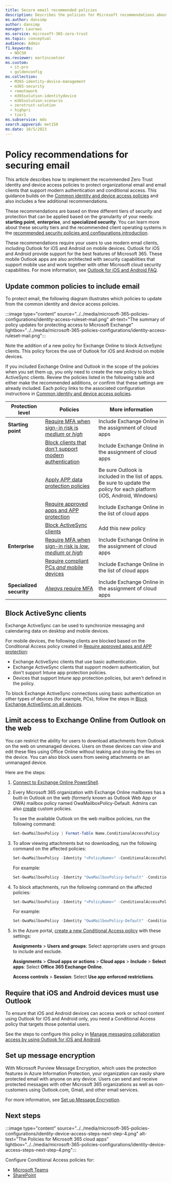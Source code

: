 ```yaml
---
title: Secure email recommended policies
description: Describes the policies for Microsoft recommendations about how to apply email policies and configurations.
ms.author: dansimp
author: dansimp
manager: Laurawi
ms.service: microsoft-365-zero-trust
ms.topic: conceptual
audience: Admin
f1.keywords: 
  - NOCSH
ms.reviewer: martincoetzer
ms.custom: 
  - it-pro
  - goldenconfig
ms.collection: 
  - M365-identity-device-management
  - m365-security
  - remotework
  - m365solution-identitydevice
  - m365solution-scenario
  - zerotrust-solution
  - highpri
  - tier1
ms.subservice: mdo
search.appverid: met150
ms.date: 10/5/2023
---
```


# Policy recommendations for securing email

This article describes how to implement the recommended Zero Trust identity and device access policies to protect organizational email and email clients that support modern authentication and conditional access. This guidance builds on the [Common identity and device access policies](zero-trust-identity-device-access-policies-common.md) and also includes a few additional recommendations.

These recommendations are based on three different tiers of security and protection that can be applied based on the granularity of your needs: **starting point**, **enterprise**, and **specialized security**. You can learn more about these security tiers and the recommended client operating systems in the [recommended security policies and configurations introduction](zero-trust-identity-device-access-policies-overview.md).

These recommendations require your users to use modern email clients, including Outlook for iOS and Android on mobile devices. Outlook for iOS and Android provide support for the best features of Microsoft 365. These mobile Outlook apps are also architected with security capabilities that support mobile use and work together with other Microsoft cloud security capabilities. For more information, see [Outlook for iOS and Android FAQ](/exchange/clients-and-mobile-in-exchange-online/outlook-for-ios-and-android/outlook-for-ios-and-android-faq).

## Update common policies to include email

To protect email, the following diagram illustrates which policies to update from the common identity and device access policies.

:::image type="content" source="../../media/microsoft-365-policies-configurations/identity-access-ruleset-mail.png" alt-text="The summary of policy updates for protecting access to Microsoft Exchange" lightbox="../../media/microsoft-365-policies-configurations/identity-access-ruleset-mail.png":::

Note the addition of a new policy for Exchange Online to block ActiveSync clients. This policy forces the use of Outlook for iOS and Android on mobile devices.

If you included Exchange Online and Outlook in the scope of the policies when you set them up, you only need to create the new policy to block ActiveSync clients. Review the policies listed in the following table and either make the recommended additions, or confirm that these settings are already included. Each policy links to the associated configuration instructions in [Common identity and device access policies](zero-trust-identity-device-access-policies-common.md).

|Protection level|Policies|More information|
|---|---|---|
|**Starting point**|[Require MFA when sign-in risk is *medium* or *high*](zero-trust-identity-device-access-policies-common.md#require-mfa-based-on-sign-in-risk)|Include Exchange Online in the assignment of cloud apps|
||[Block clients that don't support modern authentication](zero-trust-identity-device-access-policies-common.md#block-clients-that-dont-support-multifactor-authentication)|Include Exchange Online in the assignment of cloud apps|
||[Apply APP data protection policies](zero-trust-identity-device-access-policies-common.md#app-protection-policies)|Be sure Outlook is included in the list of apps. Be sure to update the policy for each platform (iOS, Android, Windows)|
||[Require approved apps and APP protection](zero-trust-identity-device-access-policies-common.md#require-approved-apps-and-app-protection-policies)|Include Exchange Online in the list of cloud apps|
||[Block ActiveSync clients](#block-activesync-clients)|Add this new policy|
|**Enterprise**|[Require MFA when sign-in risk is *low*, *medium* or *high*](zero-trust-identity-device-access-policies-common.md#require-mfa-based-on-sign-in-risk)|Include Exchange Online in the assignment of cloud apps|
||[Require compliant PCs *and* mobile devices](zero-trust-identity-device-access-policies-common.md#require-compliant-pcs-and-mobile-devices)|Include Exchange Online in the list of cloud apps|
|**Specialized security**|[*Always* require MFA](zero-trust-identity-device-access-policies-common.md#require-mfa-based-on-sign-in-risk)|Include Exchange Online in the assignment of cloud apps|

## Block ActiveSync clients

Exchange ActiveSync can be used to synchronize messaging and calendaring data on desktop and mobile devices.

For mobile devices, the following clients are blocked based on the Conditional Access policy created in [Require approved apps and APP protection](zero-trust-identity-device-access-policies-common.md#require-approved-apps-and-app-protection-policies):

- Exchange ActiveSync clients that use basic authentication.
- Exchange ActiveSync clients that support modern authentication, but don't support Intune app protection policies.
- Devices that support Intune app protection policies, but aren't defined in the policy.

To block Exchange ActiveSync connections using basic authentication on other types of devices (for example, PCs), follow the steps in [Block Exchange ActiveSync on all devices](/azure/active-directory/conditional-access/howto-policy-approved-app-or-app-protection#block-exchange-activesync-on-all-devices).

## Limit access to Exchange Online from Outlook on the web

You can restrict the ability for users to download attachments from Outlook on the web on unmanaged devices. Users on these devices can view and edit these files using Office Online without leaking and storing the files on the device. You can also block users from seeing attachments on an unmanaged device.

Here are the steps:

1. [Connect to Exchange Online PowerShell](/powershell/exchange/exchange-online/connect-to-exchange-online-powershell/connect-to-exchange-online-powershell).

2. Every Microsoft 365 organization with Exchange Online mailboxes has a built-in Outlook on the web (formerly known as Outlook Web App or OWA) mailbox policy named OwaMailboxPolicy-Default. Admins can also [create](/exchange/clients-and-mobile-in-exchange-online/outlook-on-the-web/create-outlook-web-app-mailbox-policy) custom policies.

   To see the available Outlook on the web mailbox policies, run the following command:

   ```powershell
   Get-OwaMailboxPolicy | Format-Table Name,ConditionalAccessPolicy
   ```
   
3. To allow viewing attachments but no downloading, run the following command on the affected policies:

   ```powershell
   Set-OwaMailboxPolicy -Identity "<PolicyName>" -ConditionalAccessPolicy ReadOnly
   ```

   For example:

   ```powershell
   Set-OwaMailboxPolicy -Identity "OwaMailboxPolicy-Default" -ConditionalAccessPolicy ReadOnly
   ```

4. To block attachments, run the following command on the affected policies:

   ```powershell
   Set-OwaMailboxPolicy -Identity "<PolicyName>" -ConditionalAccessPolicy ReadOnlyPlusAttachmentsBlocked
   ```

   For example:

   ```powershell
   Set-OwaMailboxPolicy -Identity "OwaMailboxPolicy-Default" -ConditionalAccessPolicy ReadOnlyPlusAttachmentsBlocked
   ```

5. In the Azure portal, [create a new Conditional Access policy](/azure/active-directory/conditional-access/concept-conditional-access-policies) with these settings:

   **Assignments** \> **Users and groups**: Select appropriate users and groups to include and exclude.

   **Assignments** \> **Cloud apps or actions** \> **Cloud apps** \> **Include** \> **Select apps**: Select **Office 365 Exchange Online**.

   **Access controls** \> **Session**: Select **Use app enforced restrictions**.

## Require that iOS and Android devices must use Outlook

To ensure that iOS and Android devices can access work or school content using Outlook for iOS and Android only, you need a Conditional Access policy that targets those potential users.

See the steps to configure this policy in [Manage messaging collaboration access by using Outlook for iOS and Android](/mem/intune/apps/app-configuration-policies-outlook#apply-conditional-access).

## Set up message encryption

With Microsoft Purview Message Encryption, which uses the protection features in Azure Information Protection, your organization can easily share protected email with anyone on any device. Users can send and receive protected messages with other Microsoft 365 organizations as well as non-customers using Outlook.com, Gmail, and other email services.

For more information, see [Set up Message Encryption](/purview/set-up-new-message-encryption-capabilities).

## Next steps

:::image type="content" source="../../media/microsoft-365-policies-configurations/identity-device-access-steps-next-step-4.png" alt-text="The Policies for Microsoft 365 cloud apps" lightbox="../../media/microsoft-365-policies-configurations/identity-device-access-steps-next-step-4.png":::

Configure Conditional Access policies for:

- [Microsoft Teams](zero-trust-identity-device-access-policies-teams.md)
- [SharePoint](zero-trust-identity-device-access-policies-sharepoint.md)
